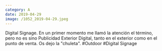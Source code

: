 ```yaml
--- 
category: A 
date: 2019-04-29 
image: /1052_2019-04-29.jpeg 
--- 
```


Digital Signage. En un primer momento me llamó la atención el término, pero no es sino Publicidad Exterior Digital, tanto en el exterior como en el punto de venta. Os dejo la "chuleta". #Outdoor #Digital Signage